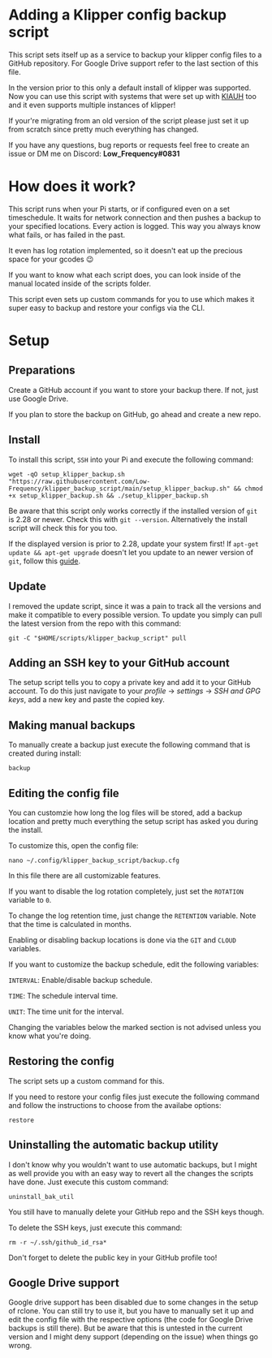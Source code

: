 # Adding a Klipper config backup script

This script sets itself up as a service to backup your klipper config files to a GitHub repository. For Google Drive support refer to the last section of this file.

In the version prior to this only a default install of klipper was supported. Now you can use this script with systems that were set up with [KIAUH](https://github.com/th33xitus/kiauh) too and it even supports multiple instances of klipper!

If your're migrating from an old version of the script please just set it up from scratch since pretty much everything has changed.

If you have any questions, bug reports or requests feel free to create an issue or DM me on Discord: **Low_Frequency#0831**

# How does it work?

This script runs when your Pi starts, or if configured even on a set timeschedule. It waits for network connection and then pushes a backup to your specified locations. Every action is logged. This way you always know what fails, or has failed in the past.

It even has log rotation implemented, so it doesn't eat up the precious space for your gcodes :wink:

If you want to know what each script does, you can look inside of the manual located inside of the scripts folder.

This script even sets up custom commands for you to use which makes it super easy to backup and restore your configs via the CLI.

# Setup

## Preparations

Create a GitHub account if you want to store your backup there. If not, just use Google Drive.

If you plan to store the backup on GitHub, go ahead and create a new repo.

## Install

To install this script, `SSH` into your Pi and execute the following command:
```shell
wget -qO setup_klipper_backup.sh "https://raw.githubusercontent.com/Low-Frequency/klipper_backup_script/main/setup_klipper_backup.sh" && chmod +x setup_klipper_backup.sh && ./setup_klipper_backup.sh
```

Be aware that this script only works correctly if the installed version of `git` is 2.28 or newer. Check this with `git --version`. Alternatively the install script will check this for you too.

If the displayed version is prior to 2.28, update your system first! If `apt-get update && apt-get upgrade` doesn't let you update to an newer version of `git`, follow this [guide](git-update.md).

## Update

I removed the update script, since it was a pain to track all the versions and make it compatible to every possible version. To update you simply can pull the latest version from the repo with this command:
```shell
git -C "$HOME/scripts/klipper_backup_script" pull
```

## Adding an SSH key to your GitHub account

The setup script tells you to copy a private key and add it to your GitHub account. To do this just navigate to your *profile* -> *settings* -> *SSH and GPG keys*, add a new key and paste the copied key.

## Making manual backups

To manually create a backup just execute the following command that is created during install:
```shell
backup
```

## Editing the config file

You can customzie how long the log files will be stored, add a backup location and pretty much everything the setup script has asked you during the install.

To customize this, open the config file:
```shell
nano ~/.config/klipper_backup_script/backup.cfg
```

In this file there are all customizable features.

If you want to disable the log rotation completely, just set the `ROTATION` variable to `0`.

To change the log retention time, just change the `RETENTION` variable. Note that the time is calculated in months.

Enabling or disabling backup locations is done via the `GIT` and `CLOUD` variables.

If you want to customize the backup schedule, edit the following variables:

`INTERVAL`: Enable/disable backup schedule.

`TIME`: The schedule interval time.

`UNIT`: The time unit for the interval.

Changing the variables below the marked section is not advised unless you know what you're doing.

## Restoring the config

The script sets up a custom command for this.

If you need to restore your config files just execute the following command and follow the instructions to choose from the availabe options:
```shell
restore
```

## Uninstalling the automatic backup utility

I don't know why you wouldn't want to use automatic backups, but I might as well provide you with an easy way to revert all the changes the scripts have done. Just execute this custom command:
```shell
uninstall_bak_util
```

You still have to manually delete your GitHub repo and the SSH keys though.

To delete the SSH keys, just execute this command:
```shell
rm -r ~/.ssh/github_id_rsa*
```

Don't forget to delete the public key in your GitHub profile too!

## Google Drive support

Google drive support has been disabled due to some changes in the setup of rclone. You can still try to use it, but you have to manually set it up and edit the config file with the respective options (the code for Google Drive backups is still there). But be aware that this is untested in the current version and I might deny support (depending on the issue) when things go wrong.